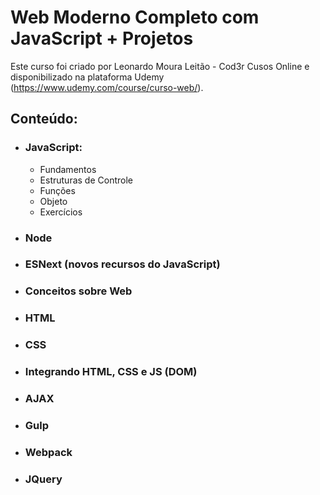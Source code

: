 # Web Moderno Completo com JavaScript + Projetos
Este curso foi criado por Leonardo Moura Leitão - Cod3r Cusos Online e disponibilizado na plataforma Udemy (https://www.udemy.com/course/curso-web/).

## Conteúdo:
* ### **JavaScript:** 
	* Fundamentos
	* Estruturas de Controle
	* Funções
	* Objeto
	* Exercícios
* ### **Node**
* ### **ESNext (novos recursos do JavaScript)**
* ### **Conceitos sobre Web**
* ### **HTML**
* ### **CSS**
* ### **Integrando HTML, CSS e JS (DOM)**
* ### **AJAX**
* ### **Gulp**
* ### **Webpack**
* ### **JQuery**
